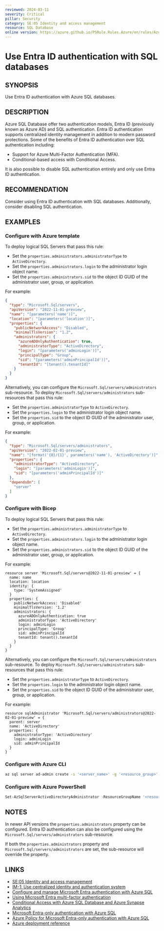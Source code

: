 ```yaml
---
reviewed: 2024-03-11
severity: Critical
pillar: Security
category: SE:05 Identity and access management
resource: SQL Database
online version: https://azure.github.io/PSRule.Rules.Azure/en/rules/Azure.SQL.AAD/
---
```


# Use Entra ID authentication with SQL databases

## SYNOPSIS

Use Entra ID authentication with Azure SQL databases.

## DESCRIPTION

Azure SQL Database offer two authentication models, Entra ID (previously known as Azure AD) and SQL authentication.
Entra ID authentication supports centralized identity management in addition to modern password protections.
Some of the benefits of Entra ID authentication over SQL authentication including:

- Support for Azure Multi-Factor Authentication (MFA).
- Conditional-based access with Conditional Access.

It is also possible to disable SQL authentication entirely and only use Entra ID authentication.

## RECOMMENDATION

Consider using Entra ID authentication with SQL databases.
Additionally, consider disabling SQL authentication.

## EXAMPLES

### Configure with Azure template

To deploy logical SQL Servers that pass this rule:

- Set the `properties.administrators.administratorType` to `ActiveDirectory`.
- Set the `properties.administrators.login` to the administrator login object name.
- Set the `properties.administrators.sid` to the object ID GUID of the administrator user, group, or application.

For example:

```json
{
  "type": "Microsoft.Sql/servers",
  "apiVersion": "2022-11-01-preview",
  "name": "[parameters('name')]",
  "location": "[parameters('location')]",
  "properties": {
    "publicNetworkAccess": "Disabled",
    "minimalTlsVersion": "1.2",
    "administrators": {
      "azureADOnlyAuthentication": true,
      "administratorType": "ActiveDirectory",
      "login": "[parameters('adminLogin')]",
      "principalType": "Group",
      "sid": "[parameters('adminPrincipalId')]",
      "tenantId": "[tenant().tenantId]"
    }
  }
}
```

Alternatively, you can configure the `Microsoft.Sql/servers/administrators` sub-resource.
To deploy `Microsoft.Sql/servers/administrators` sub-resources that pass this rule:

- Set the `properties.administratorType` to `ActiveDirectory`.
- Set the `properties.login` to the administrator login object name.
- Set the `properties.sid` to the object ID GUID of the administrator user, group, or application.

For example:

```json
{
  "type": "Microsoft.Sql/servers/administrators",
  "apiVersion": "2022-02-01-preview",
  "name": "[format('{0}/{1}', parameters('name'), 'ActiveDirectory')]",
  "properties": {
    "administratorType": "ActiveDirectory",
    "login": "[parameters('adminLogin')]",
    "sid": "[parameters('adminPrincipalId')]"
  },
  "dependsOn": [
    "server"
  ]
}
```

### Configure with Bicep

To deploy logical SQL Servers that pass this rule:

- Set the `properties.administrators.administratorType` to `ActiveDirectory`.
- Set the `properties.administrators.login` to the administrator login object name.
- Set the `properties.administrators.sid` to the object ID GUID of the administrator user, group, or application.

For example:

```bicep
resource server 'Microsoft.Sql/servers@2022-11-01-preview' = {
  name: name
  location: location
  identity: {
    type: 'SystemAssigned'
  }
  properties: {
    publicNetworkAccess: 'Disabled'
    minimalTlsVersion: '1.2'
    administrators: {
      azureADOnlyAuthentication: true
      administratorType: 'ActiveDirectory'
      login: adminLogin
      principalType: 'Group'
      sid: adminPrincipalId
      tenantId: tenant().tenantId
    }
  }
}
```

Alternatively, you can configure the `Microsoft.Sql/servers/administrators` sub-resource.
To deploy `Microsoft.Sql/servers/administrators` sub-resources that pass this rule:

- Set the `properties.administratorType` to `ActiveDirectory`.
- Set the `properties.login` to the administrator login object name.
- Set the `properties.sid` to the object ID GUID of the administrator user, group, or application.

For example:

```bicep
resource sqlAdministrator 'Microsoft.Sql/servers/administrators@2022-02-01-preview' = {
  parent: server
  name: 'ActiveDirectory'
  properties: {
    administratorType: 'ActiveDirectory'
    login: adminLogin
    sid: adminPrincipalId
  }
}
```

<!-- external:avm avm/res/sql/server administrators -->

### Configure with Azure CLI

```bash
az sql server ad-admin create -s '<server_name>' -g '<resource_group>' -u '<user_name>' -i '<object_id>'
```

### Configure with Azure PowerShell

```powershell
Set-AzSqlServerActiveDirectoryAdministrator -ResourceGroupName '<resource_group>' -ServerName '<server_name>' -DisplayName '<user_name>'
```

## NOTES

In newer API versions the `properties.administrators` property can be configured.
Entra ID authentication can also be configured using the `Microsoft.Sql/servers/administrators` sub-resource.

If both the `properties.administrators` property and `Microsoft.Sql/servers/administrators` are set,
the sub-resource will override the property.

## LINKS

- [SE:05 Identity and access management](https://learn.microsoft.com/azure/well-architected/security/identity-access)
- [IM-1: Use centralized identity and authentication system](https://learn.microsoft.com/security/benchmark/azure/baselines/azure-sql-security-baseline#im-1-use-centralized-identity-and-authentication-system)
- [Configure and manage Microsoft Entra authentication with Azure SQL](https://learn.microsoft.com/azure/azure-sql/database/authentication-aad-configure)
- [Using Microsoft Entra multi-factor authentication](https://learn.microsoft.com/azure/azure-sql/database/authentication-mfa-ssms-overview)
- [Conditional Access with Azure SQL Database and Azure Synapse Analytics](https://learn.microsoft.com/azure/azure-sql/database/conditional-access-configure)
- [Microsoft Entra-only authentication with Azure SQL](https://learn.microsoft.com/azure/azure-sql/database/authentication-azure-ad-only-authentication)
- [Azure Policy for Microsoft Entra-only authentication with Azure SQL](https://learn.microsoft.com/azure/azure-sql/database/authentication-azure-ad-only-authentication-policy)
- [Azure deployment reference](https://learn.microsoft.com/azure/templates/microsoft.sql/servers)
